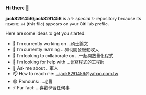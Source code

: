 ### Hi there 👋


**jack8291456/jack8291456** is a ✨ _special_ ✨ repository because its `README.md` (this file) appears on your GitHub profile.

Here are some ideas to get you started:

- 🔭 I’m currently working on ...碩士論文
- 🌱 I’m currently learning ...如何開發被動收入
- 👯 I’m looking to collaborate on ...一起開放量化程式
- 🤔 I’m looking for help with ...會寫程式的工程師
- 💬 Ask me about ...軍人
- 📫 How to reach me: ...jack8291456@yahoo.com.tw
- 😄 Pronouns: ...老曹
- ⚡ Fun fact: ...喜歡學習任何事



